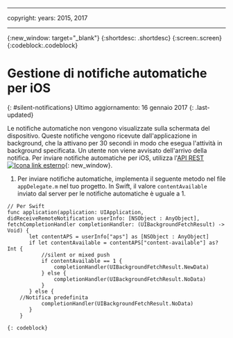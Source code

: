 ------

copyright:
 years: 2015, 2017

---

{:new_window: target="_blank"}
{:shortdesc: .shortdesc}
{:screen:.screen}
{:codeblock:.codeblock}

# Gestione di notifiche automatiche per iOS
{: #silent-notifications}
Ultimo aggiornamento: 16 gennaio 2017
{: .last-updated}

Le notifiche automatiche non vengono visualizzate sulla schermata del dispositivo. Queste notifiche vengono ricevute dall'applicazione in background, che la attivano per 30 secondi in modo che esegua l'attività in background specificata. Un utente non viene avvisato dell'arrivo della notifica. Per inviare notifiche automatiche per iOS, utilizza l'[API REST![Icona link esterno](../../icons/launch-glyph.svg "Icona link esterno")](https://mobile.{DomainName}/imfpush/){: new_window}.   

1. Per inviare notifiche automatiche, implementa il seguente metodo nel file `appDelegate.m` nel tuo progetto. In Swift, il valore `contentAvailable` inviato dal server per le notifiche automatiche è uguale a 1.
```
// Per Swift
func application(application: UIApplication, didReceiveRemoteNotification userInfo: [NSObject : AnyObject], fetchCompletionHandler completionHandler: (UIBackgroundFetchResult) -> Void) {
       let contentAPS = userInfo["aps"] as [NSObject : AnyObject]
       if let contentAvailable = contentAPS["content-available"] as? Int {
           //silent or mixed push
           if contentAvailable == 1 {
               completionHandler(UIBackgroundFetchResult.NewData)
           } else {
               completionHandler(UIBackgroundFetchResult.NoData)
           }
       } else {
    //Notifica predefinita
           completionHandler(UIBackgroundFetchResult.NoData)
       }
    }
```
	{: codeblock}

